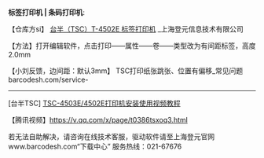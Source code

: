﻿**标签打印机 | 条码打印机**:
 
 【仓库方si】 [台半（TSC）T-4502E 标签打印机](http://barcodesh.com/product-4-74.html) _上海登元信息技术有限公司 
                                                              
 【方法】打开编辑软件，点击打印——属性——卷——类型改为有间距标签，高度2.0mm

【小刘反馈，边间距：默认3mm】
TSC打印纸张跳张、位置有偏移_常见问题 barcodesh.com/service-

---------------------------------------------------------------

[台半TSC] [TSC-4503E/4502E打印机安装使用视频教程](http://www.barcodesh.com/service-12-231.html)

【腾讯视频】https://v.qq.com/x/page/t0386tsxoq3.html    
                                                     
若无法自助解决，请咨询在线技术客服，驱动软件请至上海登元官网www.barcodesh.com“下载中心”
服务热线：021-67676
